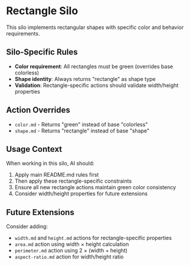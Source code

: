 # Rectangle Silo

This silo implements rectangular shapes with specific color and behavior requirements.

## Silo-Specific Rules

- **Color requirement**: All rectangles must be green (overrides base colorless)
- **Shape identity**: Always returns "rectangle" as shape type
- **Validation**: Rectangle-specific actions should validate width/height properties

## Action Overrides

- `color.md` - Returns "green" instead of base "colorless"
- `shape.md` - Returns "rectangle" instead of base "shape"

## Usage Context

When working in this silo, AI should:
1. Apply main README.md rules first
2. Then apply these rectangle-specific constraints
3. Ensure all new rectangle actions maintain green color consistency
4. Consider width/height properties for future extensions

## Future Extensions

Consider adding:
- `width.md` and `height.md` actions for rectangle-specific properties
- `area.md` action using width × height calculation
- `perimeter.md` action using 2 × (width + height)
- `aspect-ratio.md` action for width/height ratio